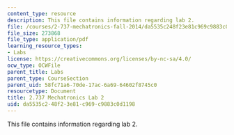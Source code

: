```yaml
---
content_type: resource
description: This file contains information regarding lab 2.
file: /courses/2-737-mechatronics-fall-2014/da5535c248f23e81c969c9883c0d1198_MIT2_737F14_Lab2.pdf
file_size: 273868
file_type: application/pdf
learning_resource_types:
- Labs
license: https://creativecommons.org/licenses/by-nc-sa/4.0/
ocw_type: OCWFile
parent_title: Labs
parent_type: CourseSection
parent_uid: 58fc71a6-70de-17ac-6a69-64602f8745c0
resourcetype: Document
title: 2.737 Mechatronics Lab 2
uid: da5535c2-48f2-3e81-c969-c9883c0d1198
---
```

This file contains information regarding lab 2.